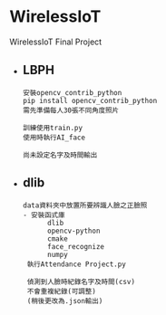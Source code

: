 # WirelessIoT
WirelessIoT Final Project
- ## LBPH 
      安裝opencv_contrib_python
      pip install opencv_contrib_python
      需先準備每人30張不同角度照片
      
      訓練使用train.py
      使用時執行AI_face
      
      尚未設定名字及時間輸出
- ## dlib
      data資料夾中放置所要辨識人臉之正臉照
      - 安裝函式庫
            dlib
            opencv-python
            cmake
            face_recognize
            numpy
       執行Attendance Project.py
       
       偵測到人臉時紀錄名字及時間(csv)
       不會重複紀錄(可調整)
       (稍後更改為.json輸出)
      
      
